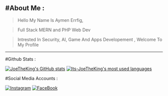 #About Me :
---------------
> Hello My Name Is Aymen Errfig,

> Full Stack MERN and PHP Web Dev

> Intrested In Security, AI, Game And Apps Developement ,
> Welcome To My Profile
---------------
#Github Stats :

[![JoeTheKing's GitHub stats](https://github-readme-stats.vercel.app/api?username=Its-JoeTheKing&count_private=true&show_icons=true&hide=issues&hide_border=true&theme=algolia)](https://github.com/Its-JoeTheKing?tab=repositories)  [![Its-JoeTheKing's most used languages](https://github-readme-stats.vercel.app/api/top-langs/?username=Its-JoeTheKing&theme=tokyonight)](https://github.com/Its-JoeTheKing?tab=repositories) 

#Social Media Accounts :

[![Instagram](https://img.shields.io/badge/Instagram-%23E4405F.svg?style=for-the-badge&logo=Instagram&logoColor=white)](https://www.instagram.com/joe_san_king/)
[![FaceBook](https://img.shields.io/badge/Facebook-1877F2?style=for-the-badge&logo=facebook&logoColor=white)](facebook.com/Joeboy.Root/)
